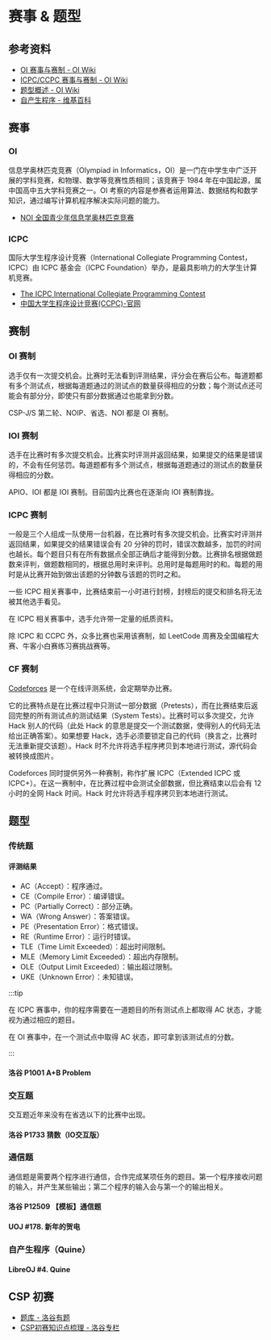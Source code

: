 # 赛事 & 题型

## 参考资料

- [OI 赛事与赛制 - OI Wiki](https://oi-wiki.org/contest/oi/)
- [ICPC/CCPC 赛事与赛制 - OI Wiki](https://oi-wiki.org/contest/icpc/)
- [题型概述 - OI Wiki](https://oi-wiki.org/contest/problems/)
- [自产生程序 - 维基百科](https://zh.wikipedia.org/zh-cn/自產生程式)

## 赛事

### OI

信息学奥林匹克竞赛（Olympiad in Informatics，OI）是一门在中学生中广泛开展的学科竞赛，和物理、数学等竞赛性质相同；该竞赛于 1984 年在中国起源，属中国高中五大学科竞赛之一。OI 考察的内容是参赛者运用算法、数据结构和数学知识，通过编写计算机程序解决实际问题的能力。

- [NOI 全国青少年信息学奥林匹克竞赛](https://www.noi.cn)

### ICPC

国际大学生程序设计竞赛（International Collegiate Programming Contest，ICPC）由 ICPC 基金会（ICPC Foundation）举办，是最具影响力的大学生计算机竞赛。

- [The ICPC International Collegiate Programming Contest](https://icpc.global)
- [中国大学生程序设计竞赛(CCPC)-官网](https://oi-wiki.org/contest/icpc/)

## 赛制

### OI 赛制

选手仅有一次提交机会。比赛时无法看到评测结果，评分会在赛后公布。每道题都有多个测试点，根据每道题通过的测试点的数量获得相应的分数；每个测试点还可能会有部分分，即使只有部分数据通过也能拿到分数。

CSP-J/S 第二轮、NOIP、省选、NOI 都是 OI 赛制。

### IOI 赛制

选手在比赛时有多次提交机会。比赛实时评测并返回结果，如果提交的结果是错误的，不会有任何惩罚。每道题都有多个测试点，根据每道题通过的测试点的数量获得相应的分数。

APIO、IOI 都是 IOI 赛制。目前国内比赛也在逐渐向 IOI 赛制靠拢。

### ICPC 赛制

一般是三个人组成一队使用一台机器，在比赛时有多次提交机会。比赛实时评测并返回结果，如果提交的结果错误会有 20 分钟的罚时，错误次数越多，加罚的时间也越长。每个题目只有在所有数据点全部正确后才能得到分数。比赛排名根据做题数来评判，做题数相同的，根据总用时来评判。总用时是每题用时的和。每题的用时是从比赛开始到做出该题的分钟数与该题的罚时之和。

一些 ICPC 相关赛事中，比赛结束前一小时进行封榜，封榜后的提交和排名将无法被其他选手看见。

在 ICPC 相关赛事中，选手允许带一定量的纸质资料。

除 ICPC 和 CCPC 外，众多比赛也采用该赛制，如 LeetCode 周赛及全国编程大赛、牛客小白赛练习赛挑战赛等。

### CF 赛制

[Codeforces](https://codeforces.com) 是一个在线评测系统，会定期举办比赛。

它的比赛特点是在比赛过程中只测试一部分数据（Pretests），而在比赛结束后返回完整的所有测试点的测试结果（System Tests）。比赛时可以多次提交，允许 Hack 别人的代码（此处 Hack 的意思是提交一个测试数据，使得别人的代码无法给出正确答案）。如果想要 Hack，选手必须要锁定自己的代码（换言之，比赛时无法重新提交该题）。Hack 时不允许将选手程序拷贝到本地进行测试，源代码会被转换成图片。

Codeforces 同时提供另外一种赛制，称作扩展 ICPC（Extended ICPC 或 ICPC+）。在这一赛制中，在比赛过程中会测试全部数据，但比赛结束以后会有 12 小时的全网 Hack 时间。Hack 时允许将选手程序拷贝到本地进行测试。

## 题型

### 传统题

#### 评测结果

- AC（Accept）：程序通过。
- CE（Compile Error）：编译错误。
- PC（Partially Correct）：部分正确。
- WA（Wrong Answer）：答案错误。
- PE（Presentation Error）：格式错误。
- RE（Runtime Error）：运行时错误。
- TLE（Time Limit Exceeded）：超出时间限制。
- MLE（Memory Limit Exceeded）：超出内存限制。
- OLE（Output Limit Exceeded）：输出超过限制。
- UKE（Unknown Error）：未知错误。

:::tip

在 ICPC 赛事中，你的程序需要在一道题目的所有测试点上都取得 AC 状态，才能视为通过相应的题目。

在 OI 赛事中，在一个测试点中取得 AC 状态，即可拿到该测试点的分数。

:::

#### 洛谷 P1001 A+B Problem

<Problem id="P1001" />

### 交互题

交互题近年来没有在省选以下的比赛中出现。

#### 洛谷 P1733 猜数（IO交互版）

<Problem id="P1733" />

### 通信题

通信题是需要两个程序进行通信，合作完成某项任务的题目。第一个程序接收问题的输入，并产生某些输出；第二个程序的输入会与第一个的输出相关。

#### 洛谷 P12509 【模板】通信题

<Problem id="P12509" />

#### UOJ #178. 新年的贺电

<Problem id="UOJ178" />

### 自产生程序（Quine）

#### LibreOJ #4. Quine

<Problem id="LOJ4" />

## CSP 初赛

- [题库 - 洛谷有题](https://ti.luogu.com.cn/problemset/)
- [CSP初赛知识点梳理 - 洛谷专栏](https://www.luogu.com.cn/article/9sxilb3x)

